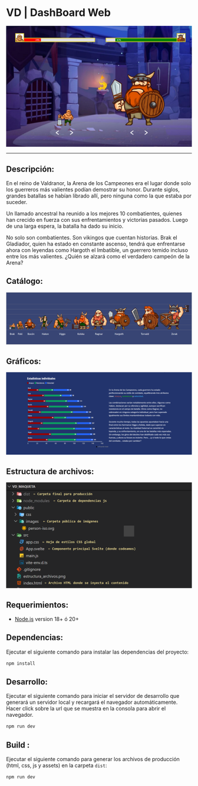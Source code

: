 # VD | DashBoard Web

<!-- image .md -->
![VD](Preview.png)

---

## Descripción:
En el reino de Valdranor, la Arena de los Campeones era el lugar donde solo los guerreros más valientes podían demostrar su honor. Durante siglos, grandes batallas se habían librado allí, pero ninguna como la que estaba por suceder.

Un llamado ancestral ha reunido a los mejores 10 combatientes, quienes han crecido en fuerza con sus enfrentamientos y victorias pasados. Luego de una larga espera, la batalla ha dado su inicio.

No solo son combatientes. Son vikingos que cuentan historias. Brak el Gladiador, quien ha estado en constante ascenso, tendrá que enfrentarse ahora con leyendas como Hargoth el Imbatible, un guerrero temido incluso entre los más valientes. ¿Quién se alzará como el verdadero campeón de la Arena?

## Catálogo:
![VD](Catalogo.png)

## Gráficos:
![VD](Grafico2.png)

## Estructura de archivos:
![VD](estructura_archivos.png)


## Requerimientos:

- [Node.js](https://nodejs.org/es/) version 18+ ó 20+

## Dependencias:
Ejecutar el siguiente comando para instalar las dependencias del proyecto:
```bash	
npm install
```

## Desarrollo:
Ejecutar el siguiente comando para iniciar el servidor de desarrollo que generará un servidor local y recargará el navegador automáticamente. Hacer click sobre la url que se muestra en la consola para abrir el navegador.

```bash	
npm run dev
```

## Build :
Ejecutar el siguiente comando para generar los archivos de producción (html, css, js y assets) en la carpeta `dist`:
```bash	
npm run dev
```
